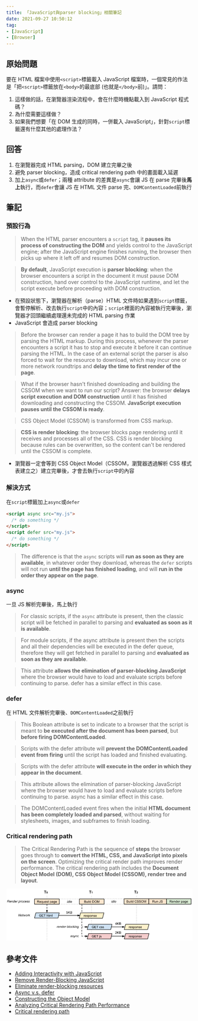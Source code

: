 ```yaml
---
title: 「JavaScript與parser blocking」相關筆記
date: 2021-09-27 10:50:12
tag:
- [JavaScript]
- [Browser]
---
```


## 原始問題

要在 HTML 檔案中使用`<script>`標籤載入 JavaScript 檔案時，一個常見的作法是「把`<script>`標籤放在`<body>`的最底部 (也就是`</body>`前)」。請問：

1. 這樣做的話，在瀏覽器渲染流程中，會在什麼時機點載入到 JavaScript 程式碼？
1. 為什麼需要這樣做？
1. 如果我們想要「在 DOM 生成的同時，一併載入 JavaScript」，針對`script`標籤還有什麼其他的處理作法？

## 回答

1. 在瀏覽器完成 HTML parsing，DOM 建立完畢之後
1. 避免 parser blocking，造成 critical rendering path 中的畫面載入延遲
1. 加上`async`或`defer`；兩種 attribute 的差異是`async`會讓 JS 在 parse 完畢後**馬上**執行，而`defer`會讓 JS 在 HTML 文件 parse 完、`DOMContentLoaded`前執行

## 筆記

### 預設行為

> When the HTML parser encounters a `script` tag, it **pauses its process of constructing the DOM** and yields control to the JavaScript engine; after the JavaScript engine finishes running, the browser then picks up where it left off and resumes DOM construction.

> **By default**, JavaScript execution is **parser blocking**: when the browser encounters a script in the document it must pause DOM construction, hand over control to the JavaScript runtime, and let the script execute before proceeding with DOM construction.

- 在預設狀態下，瀏覽器在解析（parse）HTML 文件時如果遇到`script`標籤，會暫停解析、改去執行`script`中的內容；`script`裡面的內容被執行完畢後，瀏覽器才回頭繼續處理還未完成的 HTML parsing 作業
- JavaScript 會造成 parser blocking

> Before the browser can render a page it has to build the DOM tree by parsing the HTML markup. During this process, whenever the parser encounters a script it has to stop and execute it before it can continue parsing the HTML. In the case of an external script the parser is also forced to wait for the resource to download, which may incur one or more network roundtrips and **delay the time to first render of the page**.

> What if the browser hasn't finished downloading and building the CSSOM when we want to run our script? Answer: the browser **delays script execution and DOM construction** until it has finished downloading and constructing the CSSOM. **JavaScript execution pauses until the CSSOM is ready**.

> CSS Object Model (CSSOM) is transformed from CSS markup.

> **CSS is render blocking**: the browser blocks page rendering until it receives and processes all of the CSS. CSS is render blocking because rules can be overwritten, so the content can't be rendered until the CSSOM is complete.

- 瀏覽器一定會等到 CSS Object Model（CSSOM，瀏覽器透過解析 CSS 樣式表建立之）建立完畢後，才會去執行`script`中的內容

### 解決方式

在`script`標籤加上`async`或`defer`

```html
<script async src="my.js">
  /* do something */
</script>
<script defer src="my.js">
  /* do something */
</script>
```

> The difference is that the `async` scripts will **run as soon as they are available**, in whatever order they download, whereas the `defer` scripts will not run **until the page has finished loading**, and will **run in the order they appear on the page**.

### async

一旦 JS 解析完畢後，馬上執行

> For classic scripts, if the `async` attribute is present, then the classic script will be fetched in parallel to parsing and **evaluated as soon as it is available**.

> For module scripts, if the async attribute is present then the scripts and all their dependencies will be executed in the defer queue, therefore they will get fetched in parallel to parsing and **evaluated as soon as they are available**.

> This attribute **allows the elimination of parser-blocking JavaScript** where the browser would have to load and evaluate scripts before continuing to parse. defer has a similar effect in this case.

### defer

在 HTML 文件解析完畢後、`DOMContentLoaded`之前執行

> This Boolean attribute is set to indicate to a browser that the script is meant to **be executed after the document has been parsed**, but **before firing DOMContentLoaded**.

> Scripts with the defer attribute will **prevent the DOMContentLoaded event from firing** until the script has loaded and finished evaluating.

> Scripts with the defer attribute **will execute in the order in which they appear in the document**.

> This attribute allows the elimination of parser-blocking JavaScript where the browser would have to load and evaluate scripts before continuing to parse. async has a similar effect in this case.

> The DOMContentLoaded event fires when the initial **HTML document has been completely loaded and parsed**, without waiting for stylesheets, images, and subframes to finish loading.

### Critical rendering path

> The Critical Rendering Path is the sequence of **steps** the browser goes through to **convert the HTML, CSS, and JavaScript into pixels on the screen**. Optimizing the critical render path improves render performance. The critical rendering path includes the **Document Object Model (DOM), CSS Object Model (CSSOM), render tree and layout**.

![圖片借自Analyzing Critical Rendering Path Performance一文](/2021/js-blocking/analysis-dom-css-js-async.png)

## 參考文件

- [Adding Interactivity with JavaScript](https://developers.google.com/web/fundamentals/performance/critical-rendering-path/adding-interactivity-with-javascript)
- [Remove Render-Blocking JavaScript](https://developers.google.com/speed/docs/insights/BlockingJS)
- [Eliminate render-blocking resources](https://web.dev/render-blocking-resources/)
- [Async v.s. defer](https://discourse.mozilla.org/t/async-v-s-defer/53819/2)
- [Constructing the Object Model](https://developers.google.com/web/fundamentals/performance/critical-rendering-path/constructing-the-object-model)
- [Analyzing Critical Rendering Path Performance](https://developers.google.com/web/fundamentals/performance/critical-rendering-path/analyzing-crp)
- [Critical rendering path](https://developer.mozilla.org/en-US/docs/Web/Performance/Critical_rendering_path)
